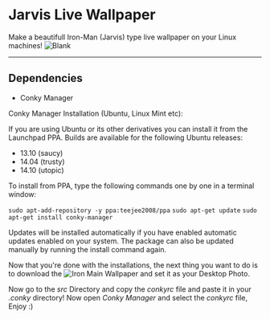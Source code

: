 # Jarvis Live Wallpaper
Make a beautifull Iron-Man (Jarvis) type live wallpaper on your Linux machines!
![Blank](https://raw.githubusercontent.com/naumanafsar/jarvis-live-wallpaper/master/imgs/screenshot.png)

-------------
## Dependencies

- Conky Manager

Conky Manager Installation (Ubuntu, Linux Mint etc):

If you are using Ubuntu or its other derivatives you can install it from the Launchpad PPA. Builds are available for the following Ubuntu releases:
- 13.10 (saucy)
- 14.04 (trusty)
- 14.10 (utopic)

To install from PPA, type the following commands one by one in a terminal window:

`sudo apt-add-repository -y ppa:teejee2008/ppa`
`sudo apt-get update`
`sudo apt-get install conky-manager`

Updates will be installed automatically if you have enabled automatic updates enabled on your system. The package can also be updated manually by running the install command again.

Now that you're done with the installations, the next thing you want to do is to download the ![Iron Main Wallpaper](https://raw.githubusercontent.com/naumanafsar/jarvis-live-wallpaper/master/imgs/iron-man.jpg) and set it as your Desktop Photo.

Now go to the *src* Directory and copy the *conkyrc* file and paste it in your *.conky* directory!
Now open *Conky Manager* and select the *conkyrc* file, Enjoy :)
